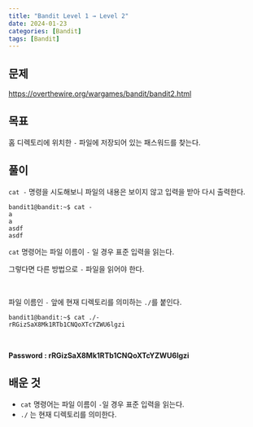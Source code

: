 ```yaml
---
title: "Bandit Level 1 → Level 2"
date: 2024-01-23
categories: [Bandit]
tags: [Bandit]
---
```


## 문제
<https://overthewire.org/wargames/bandit/bandit2.html>
 
## 목표
홈 디렉토리에 위치한 `-` 파일에 저장되어 있는 패스워드를 찾는다.

## 풀이
`cat -` 명령을 시도해보니 파일의 내용은 보이지 않고 입력을 받아 다시 출력한다.

```shell
bandit1@bandit:~$ cat -
a
a
asdf
asdf
```

`cat` 명령어는 파일 이름이 `-` 일 경우 표준 입력을 읽는다.

그렇다면 다른 방법으로 `-` 파일을 읽어야 한다.  

&nbsp;  

파일 이름인 `-` 앞에 현재 디렉토리를 의미하는 `./`를 붙인다.

```shell
bandit1@bandit:~$ cat ./-
rRGizSaX8Mk1RTb1CNQoXTcYZWU6lgzi
```  

&nbsp;  

**Password : rRGizSaX8Mk1RTb1CNQoXTcYZWU6lgzi**

## 배운 것
- `cat` 명령어는 파일 이름이 `-`일 경우 표준 입력을 읽는다.
- `./` 는 현재 디렉토리를 의미한다.